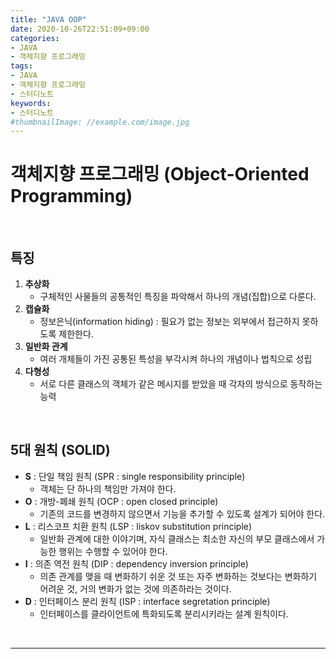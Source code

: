 ```yaml
---
title: "JAVA OOP"
date: 2020-10-26T22:51:09+09:00
categories:
- JAVA
- 객체지향 프로그래밍
tags:
- JAVA
- 객체지향 프로그래밍
- 스터디노트
keywords:
- 스터디노트
#thumbnailImage: //example.com/image.jpg
---
```


<!--more-->
# 객체지향 프로그래밍 (Object-Oriented Programming)




&nbsp;


## 특징

1. **추상화**
    - 구체적인 사물들의 공통적인 특징을 파악해서 하나의 개념(집합)으로 다룬다.
2. **캡슐화**
    - 정보은닉(information hiding) : 필요가 없는 정보는 외부에서 접근하지 못하도록 제한한다.
3. **일반화 관계**
    - 여러 개체들이 가진 공통된 특성을 부각시켜 하나의 개념이나 법칙으로 성립
4. **다형성**
    - 서로 다른 클래스의 객체가 같은 메시지를 받았을 때 각자의 방식으로 동작하는 능력


&nbsp;

## 5대 원칙 (SOLID)
- **S** : 단일 책임 원칙 (SPR : single responsibility principle)
    - 객체는 단 하나의 책임만 가져야 한다.
- **O** : 개방-폐쇄 원칙 (OCP : open closed principle)
    - 기존의 코드를 변경하지 않으면서 기능을 추가할 수 있도록 설계가 되어야 한다.
- **L** : 리스코프 치환 원칙 (LSP : liskov substitution principle)
    - 일반화 관계에 대한 이야기며, 자식 클래스는 최소한 자신의 부모 클래스에서 가능한 행위는 수행할 수 있어야 한다.
- **I** : 의존 역전 원칙 (DIP : dependency inversion principle)
    - 의존 관계를 맺을 때 변화하기 쉬운 것 또는 자주 변화하는 것보다는 변화하기 어려운 것, 거의 변화가 없는 것에 의존하라는 것이다.
- **D** : 인터페이스 분리 원칙 (ISP : interface segretation principle)
    - 인터페이스를 클라이언트에 특화되도록 분리시키라는 설계 원칙이다.


&nbsp;


-----
